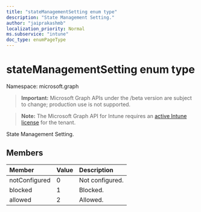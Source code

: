 ```yaml
---
title: "stateManagementSetting enum type"
description: "State Management Setting."
author: "jaiprakashmb"
localization_priority: Normal
ms.subservice: "intune"
doc_type: enumPageType
---
```


# stateManagementSetting enum type

Namespace: microsoft.graph

> **Important:** Microsoft Graph APIs under the /beta version are subject to change; production use is not supported.

> **Note:** The Microsoft Graph API for Intune requires an [active Intune license](https://go.microsoft.com/fwlink/?linkid=839381) for the tenant.

State Management Setting.

## Members
|Member|Value|Description|
|:---|:---|:---|
|notConfigured|0|Not configured.|
|blocked|1|Blocked.|
|allowed|2|Allowed.|
